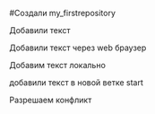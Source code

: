 ﻿#Создали my_firstrepository

Добавили текст

Добавили текст через web браузер

Добавим текст локально

добавили текст в новой ветке start

Разрешаем конфликт
